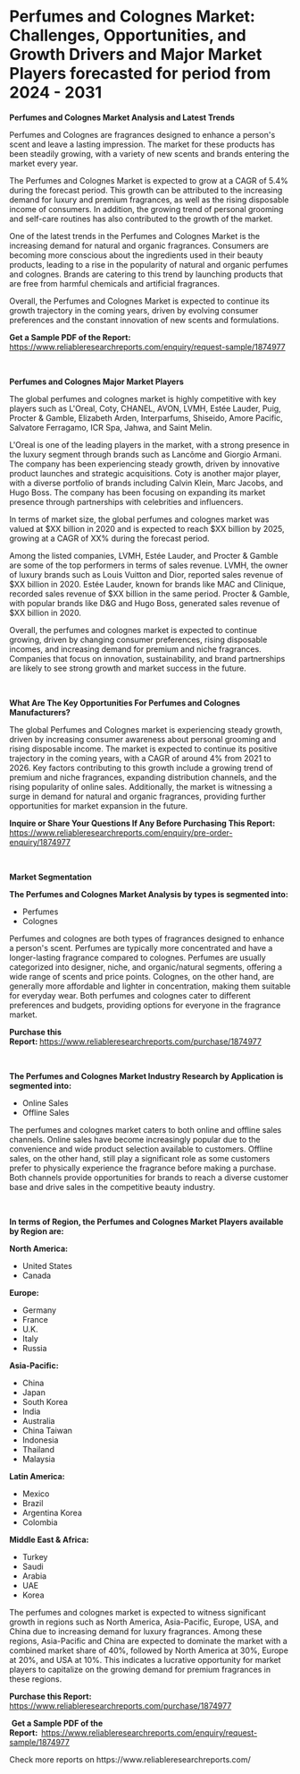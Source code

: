 <p><h1>Perfumes and Colognes Market: Challenges, Opportunities, and Growth Drivers and Major Market Players forecasted for period from 2024 - 2031</h1></p><p><strong>Perfumes and Colognes Market Analysis and Latest Trends</strong></p>
<p><p>Perfumes and Colognes are fragrances designed to enhance a person's scent and leave a lasting impression. The market for these products has been steadily growing, with a variety of new scents and brands entering the market every year. </p><p>The Perfumes and Colognes Market is expected to grow at a CAGR of 5.4% during the forecast period. This growth can be attributed to the increasing demand for luxury and premium fragrances, as well as the rising disposable income of consumers. In addition, the growing trend of personal grooming and self-care routines has also contributed to the growth of the market.</p><p>One of the latest trends in the Perfumes and Colognes Market is the increasing demand for natural and organic fragrances. Consumers are becoming more conscious about the ingredients used in their beauty products, leading to a rise in the popularity of natural and organic perfumes and colognes. Brands are catering to this trend by launching products that are free from harmful chemicals and artificial fragrances.</p><p>Overall, the Perfumes and Colognes Market is expected to continue its growth trajectory in the coming years, driven by evolving consumer preferences and the constant innovation of new scents and formulations.</p></p>
<p><strong>Get a Sample PDF of the Report:&nbsp;</strong> <a href="https://www.reliableresearchreports.com/enquiry/request-sample/1874977">https://www.reliableresearchreports.com/enquiry/request-sample/1874977</a></p>
<p>&nbsp;</p>
<p><strong>Perfumes and Colognes Major Market Players</strong></p>
<p><p>The global perfumes and colognes market is highly competitive with key players such as L'Oreal, Coty, CHANEL, AVON, LVMH, Estée Lauder, Puig, Procter & Gamble, Elizabeth Arden, Interparfums, Shiseido, Amore Pacific, Salvatore Ferragamo, ICR Spa, Jahwa, and Saint Melin.</p><p>L'Oreal is one of the leading players in the market, with a strong presence in the luxury segment through brands such as Lancôme and Giorgio Armani. The company has been experiencing steady growth, driven by innovative product launches and strategic acquisitions. Coty is another major player, with a diverse portfolio of brands including Calvin Klein, Marc Jacobs, and Hugo Boss. The company has been focusing on expanding its market presence through partnerships with celebrities and influencers.</p><p>In terms of market size, the global perfumes and colognes market was valued at $XX billion in 2020 and is expected to reach $XX billion by 2025, growing at a CAGR of XX% during the forecast period.</p><p>Among the listed companies, LVMH, Estée Lauder, and Procter & Gamble are some of the top performers in terms of sales revenue. LVMH, the owner of luxury brands such as Louis Vuitton and Dior, reported sales revenue of $XX billion in 2020. Estée Lauder, known for brands like MAC and Clinique, recorded sales revenue of $XX billion in the same period. Procter & Gamble, with popular brands like D&G and Hugo Boss, generated sales revenue of $XX billion in 2020.</p><p>Overall, the perfumes and colognes market is expected to continue growing, driven by changing consumer preferences, rising disposable incomes, and increasing demand for premium and niche fragrances. Companies that focus on innovation, sustainability, and brand partnerships are likely to see strong growth and market success in the future.</p></p>
<p>&nbsp;</p>
<p><strong>What Are The Key Opportunities For Perfumes and Colognes Manufacturers?</strong></p>
<p><p>The global Perfumes and Colognes market is experiencing steady growth, driven by increasing consumer awareness about personal grooming and rising disposable income. The market is expected to continue its positive trajectory in the coming years, with a CAGR of around 4% from 2021 to 2026. Key factors contributing to this growth include a growing trend of premium and niche fragrances, expanding distribution channels, and the rising popularity of online sales. Additionally, the market is witnessing a surge in demand for natural and organic fragrances, providing further opportunities for market expansion in the future.</p></p>
<p><strong>Inquire or Share Your Questions If Any Before Purchasing This Report:</strong> <a href="https://www.reliableresearchreports.com/enquiry/pre-order-enquiry/1874977">https://www.reliableresearchreports.com/enquiry/pre-order-enquiry/1874977</a></p>
<p>&nbsp;</p>
<p><strong>Market Segmentation</strong></p>
<p><strong>The Perfumes and Colognes Market Analysis by types is segmented into:</strong></p>
<p><ul><li>Perfumes</li><li>Colognes</li></ul></p>
<p><p>Perfumes and colognes are both types of fragrances designed to enhance a person's scent. Perfumes are typically more concentrated and have a longer-lasting fragrance compared to colognes. Perfumes are usually categorized into designer, niche, and organic/natural segments, offering a wide range of scents and price points. Colognes, on the other hand, are generally more affordable and lighter in concentration, making them suitable for everyday wear. Both perfumes and colognes cater to different preferences and budgets, providing options for everyone in the fragrance market.</p></p>
<p><strong>Purchase this Report:&nbsp;</strong><a href="https://www.reliableresearchreports.com/purchase/1874977">https://www.reliableresearchreports.com/purchase/1874977</a></p>
<p>&nbsp;</p>
<p><strong>The Perfumes and Colognes Market Industry Research by Application is segmented into:</strong></p>
<p><ul><li>Online Sales</li><li>Offline Sales</li></ul></p>
<p><p>The perfumes and colognes market caters to both online and offline sales channels. Online sales have become increasingly popular due to the convenience and wide product selection available to customers. Offline sales, on the other hand, still play a significant role as some customers prefer to physically experience the fragrance before making a purchase. Both channels provide opportunities for brands to reach a diverse customer base and drive sales in the competitive beauty industry.</p></p>
<p>&nbsp;</p>
<p><strong>In terms of Region, the Perfumes and Colognes Market Players available by Region are:</strong></p>
<p>
    <p> <strong> North America: </strong>
        <ul>
            <li>United States</li>
            <li>Canada</li>
        </ul>
        </p> 
    <p> <strong> Europe: </strong>
        <ul>
            <li>Germany</li>
            <li>France</li>
            <li>U.K.</li>
            <li>Italy</li>
            <li>Russia</li>
        </ul>
        </p> 
    <p> <strong> Asia-Pacific: </strong>
        <ul>
            <li>China</li>
            <li>Japan</li>
            <li>South Korea</li>
            <li>India</li>
            <li>Australia</li>
            <li>China Taiwan</li>
            <li>Indonesia</li>
            <li>Thailand</li>
            <li>Malaysia</li>
        </ul>
        </p> 
    <p> <strong> Latin America: </strong>
        <ul>
            <li>Mexico</li>
            <li>Brazil</li>
            <li>Argentina Korea</li>
            <li>Colombia</li>
        </ul>
        </p> 
    <p> <strong> Middle East & Africa: </strong>
        <ul>
            <li>Turkey</li>
            <li>Saudi</li>
            <li>Arabia</li>
            <li>UAE</li>
            <li>Korea</li>
        </ul>
    </p>
    </p>
<p><p>The perfumes and colognes market is expected to witness significant growth in regions such as North America, Asia-Pacific, Europe, USA, and China due to increasing demand for luxury fragrances. Among these regions, Asia-Pacific and China are expected to dominate the market with a combined market share of 40%, followed by North America at 30%, Europe at 20%, and USA at 10%. This indicates a lucrative opportunity for market players to capitalize on the growing demand for premium fragrances in these regions.</p></p>
<p><strong>Purchase this Report: </strong><a href="https://www.reliableresearchreports.com/purchase/1874977">https://www.reliableresearchreports.com/purchase/1874977</a></p>
<p>&nbsp;<strong>Get a Sample PDF of the Report:&nbsp;&nbsp;</strong><a href="https://www.reliableresearchreports.com/enquiry/request-sample/1874977">https://www.reliableresearchreports.com/enquiry/request-sample/1874977</a></p>
<p><strong></strong></p>
<p>Check more reports on https://www.reliableresearchreports.com/</p>